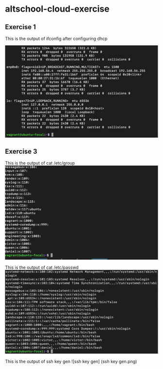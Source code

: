 # altschool-cloud-exercise

## Exercise 1

This is the output of ifconfig after configuring dhcp

![ifconfig](ifconfig.png)

## Exercise 3
 This is the output of cat /etc/group
 ![cat /etc/group](group.png)

 This is the output of cat /etc/passwd
 ![cat /etc/passwd](passwd.png)

 This is the output of ssh key gen
 ![ssh key gen] (ssh key gen.png)